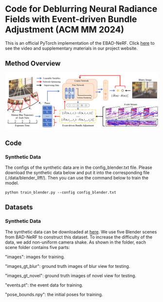 # Code for Deblurring Neural Radiance Fields with Event-driven Bundle Adjustment (ACM MM 2024)
This is an official PyTorch implementation of the EBAD-NeRF. Click [here](https://icvteam.github.io/EBAD-NeRF.html) to see the video and supplementary materials in our project website.

## Method Overview

![](./figure/figure.png)

## Code

### Synthetic Data

The configs of the synthetic data are in the config_blender.txt file. Please download the synthetic data below and put it into the corresponding file (./data/blender_llff/). Then you can use the command below to train the model.

```
python train_blender.py --config config_blender.txt
```

## Datasets

### Synthetic Data

The synthetic data can be downloaded at [here](https://drive.google.com/drive/folders/112SGk_v-fxaUKz7w9dOqhXZRnkwTMkIt?usp=sharing). We use five Blender scenes from BAD-NeRF to construct this dataset. To increase the difficulty of the data, we add non-uniform camera shake. As shown in the folder, each scene folder contains five parts: 

"images": images for training.

"images_gt_blur": ground truth images of blur view for testing.

"images_gt_novel": ground truth images of novel view for testing.

"events.pt": the event data for training.

"pose_bounds.npy": the initial poses for training.
